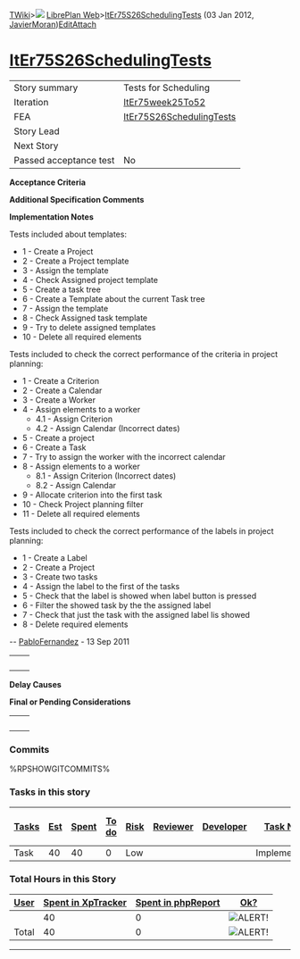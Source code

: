 [TWiki](/twiki/Main/WebHome)&gt;![](/twiki/TWiki/TWikiDocGraphics/web-bg-small.gif) [LibrePlan Web](/twiki/LibrePlan/WebHome)&gt;[ItEr75S26SchedulingTests](http://wiki.libreplan-enterprise.com/twiki/LibrePlan/ItEr75S26SchedulingTests "Topic revision: 4 (03 Jan 2012 - 13:16:58)") (03 Jan 2012, [JavierMoran](/twiki/Main/JavierMoran))[Edit](http://wiki.libreplan-enterprise.com/twiki/bin/edit/LibrePlan/ItEr75S26SchedulingTests?t=1520337928 "Edit this topic text")[Attach](/twiki/bin/attach/LibrePlan/ItEr75S26SchedulingTests "Attach an image or document to this topic")

 [ItEr75S26SchedulingTests](/twiki/LibrePlan/ItEr75S26SchedulingTests)
==========================================================================================================================



|                        |                                                                                |
|------------------------|--------------------------------------------------------------------------------|
| Story summary          | Tests for Scheduling                                                           |
| Iteration              | [ItEr75week25To52](/twiki/LibrePlan/ItEr75week25To52)                 |
| FEA                    | [ItEr75S26SchedulingTests](/twiki/LibrePlan/ItEr75S26SchedulingTests) |
| Story Lead             |                                                                                |
| Next Story             |                                                                                |
| Passed acceptance test | No                                                                             |

**Acceptance Criteria**

**Additional Specification Comments**

**Implementation Notes**

Tests included about templates:

-   1 - Create a Project
-   2 - Create a Project template
-   3 - Assign the template
-   4 - Check Assigned project template
-   5 - Create a task tree
-   6 - Create a Template about the current Task tree
-   7 - Assign the template
-   8 - Check Assigned task template
-   9 - Try to delete assigned templates
-   10 - Delete all required elements

Tests included to check the correct performance of the criteria in project planning:

-   1 - Create a Criterion
-   2 - Create a Calendar
-   3 - Create a Worker
-   4 - Assign elements to a worker
    -   4.1 - Assign Criterion
    -   4.2 - Assign Calendar (Incorrect dates)
-   5 - Create a project
-   6 - Create a Task
-   7 - Try to assign the worker with the incorrect calendar
-   8 - Assign elements to a worker
    -   8.1 - Assign Criterion (Incorrect dates)
    -   8.2 - Assign Calendar
-   9 - Allocate criterion into the first task
-   10 - Check Project planning filter
-   11 - Delete all required elements

Tests included to check the correct performance of the labels in project planning:

-   1 - Create a Label
-   2 - Create a Project
-   3 - Create two tasks
-   4 - Assign the label to the first of the tasks
-   5 - Check that the label is showed when label button is pressed
-   6 - Filter the showed task by the the assigned label
-   7 - Check that just the task with the assigned label lis showed
-   8 - Delete required elements

-- [PabloFernandez](/twiki/Main/PabloFernandez) - 13 Sep 2011

|     |     |
|-----|-----|
|     |     |

**Delay Causes**

**Final or Pending Considerations**

|     |     |
|-----|-----|
|     |     |

###  Commits

%RPSHOWGITCOMMITS%

###  Tasks in this story



| [Tasks](http://wiki.libreplan-enterprise.com/twiki/LibrePlan/ItEr75S26SchedulingTests?sortcol=0;table=2;up=0#sorted_table "Sort by this column") | [Est](http://wiki.libreplan-enterprise.com/twiki/LibrePlan/ItEr75S26SchedulingTests?sortcol=1;table=2;up=0#sorted_table "Sort by this column") | [Spent](http://wiki.libreplan-enterprise.com/twiki/LibrePlan/ItEr75S26SchedulingTests?sortcol=2;table=2;up=0#sorted_table "Sort by this column") | [To do](http://wiki.libreplan-enterprise.com/twiki/LibrePlan/ItEr75S26SchedulingTests?sortcol=3;table=2;up=0#sorted_table "Sort by this column") | [Risk](http://wiki.libreplan-enterprise.com/twiki/LibrePlan/ItEr75S26SchedulingTests?sortcol=4;table=2;up=0#sorted_table "Sort by this column") | [Reviewer](http://wiki.libreplan-enterprise.com/twiki/LibrePlan/ItEr75S26SchedulingTests?sortcol=5;table=2;up=0#sorted_table "Sort by this column") | [Developer](http://wiki.libreplan-enterprise.com/twiki/LibrePlan/ItEr75S26SchedulingTests?sortcol=6;table=2;up=0#sorted_table "Sort by this column") | [Task Name](http://wiki.libreplan-enterprise.com/twiki/LibrePlan/ItEr75S26SchedulingTests?sortcol=7;table=2;up=0#sorted_table "Sort by this column") | [Start Date](http://wiki.libreplan-enterprise.com/twiki/LibrePlan/ItEr75S26SchedulingTests?sortcol=8;table=2;up=0#sorted_table "Sort by this column") | [Est End Date](http://wiki.libreplan-enterprise.com/twiki/LibrePlan/ItEr75S26SchedulingTests?sortcol=9;table=2;up=0#sorted_table "Sort by this column") | [End Date](http://wiki.libreplan-enterprise.com/twiki/LibrePlan/ItEr75S26SchedulingTests?sortcol=10;table=2;up=0#sorted_table "Sort by this column") |
|-----------------------------------------------------------------------------------------------------------------------------------------------------------|---------------------------------------------------------------------------------------------------------------------------------------------------------|-----------------------------------------------------------------------------------------------------------------------------------------------------------|-----------------------------------------------------------------------------------------------------------------------------------------------------------|----------------------------------------------------------------------------------------------------------------------------------------------------------|--------------------------------------------------------------------------------------------------------------------------------------------------------------|---------------------------------------------------------------------------------------------------------------------------------------------------------------|---------------------------------------------------------------------------------------------------------------------------------------------------------------|----------------------------------------------------------------------------------------------------------------------------------------------------------------|------------------------------------------------------------------------------------------------------------------------------------------------------------------|---------------------------------------------------------------------------------------------------------------------------------------------------------------|
| Task                                                                                                                                                      | 40                                                                                                                                                      | 40                                                                                                                                                        | 0                                                                                                                                                         | Low                                                                                                                                                      |                                                                                                                                                              |                                                                                                                                                               | Implementation                                                                                                                                                |                                                                                                                                                                |                                                                                                                                                                  |                                                                                                                                                               |

###  Total Hours in this Story

| [User](http://wiki.libreplan-enterprise.com/twiki/LibrePlan/ItEr75S26SchedulingTests?sortcol=0;table=3;up=0#sorted_table "Sort by this column") | [Spent in XpTracker](http://wiki.libreplan-enterprise.com/twiki/LibrePlan/ItEr75S26SchedulingTests?sortcol=1;table=3;up=0#sorted_table "Sort by this column") | [Spent in phpReport](http://wiki.libreplan-enterprise.com/twiki/LibrePlan/ItEr75S26SchedulingTests?sortcol=2;table=3;up=0#sorted_table "Sort by this column") | [Ok?](http://wiki.libreplan-enterprise.com/twiki/LibrePlan/ItEr75S26SchedulingTests?sortcol=3;table=3;up=0#sorted_table "Sort by this column") |
|----------------------------------------------------------------------------------------------------------------------------------------------------------|------------------------------------------------------------------------------------------------------------------------------------------------------------------------|------------------------------------------------------------------------------------------------------------------------------------------------------------------------|---------------------------------------------------------------------------------------------------------------------------------------------------------|
|                                                                                                                                                          | 40                                                                                                                                                                     | 0                                                                                                                                                                      | ![ALERT!](/twiki/TWiki/TWikiDocGraphics/warning.gif "ALERT!")                                                                                       |
| Total                                                                                                                                                    | 40                                                                                                                                                                     | 0                                                                                                                                                                      | ![ALERT!](/twiki/TWiki/TWikiDocGraphics/warning.gif "ALERT!")                                                                                       |

------------------------------------------------------------------------
